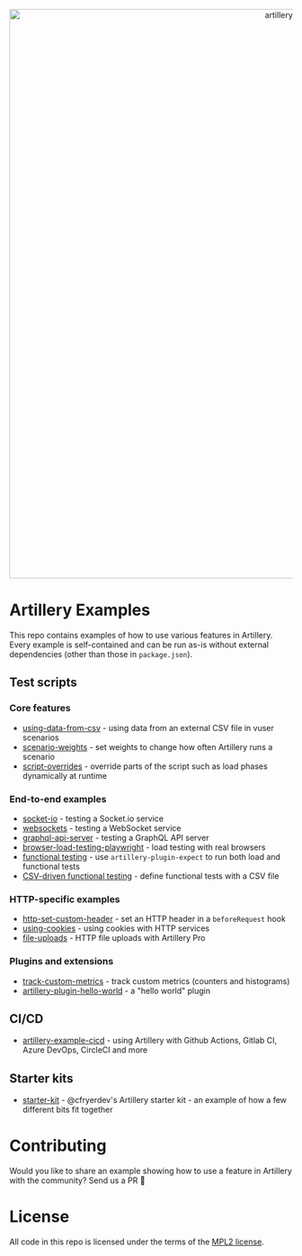 <p align="center">
<img width="1012" alt="artillery-examples" src="https://user-images.githubusercontent.com/1490/139437758-7093853a-2f19-40fd-b827-29d3584cf438.png">
</p>

# Artillery Examples

This repo contains examples of how to use various features in Artillery. Every example is self-contained and can be run as-is without external dependencies (other than those in `package.json`).

## Test scripts

### Core features

- [using-data-from-csv](./using-data-from-csv) - using data from an external CSV file in vuser scenarios
- [scenario-weights](./scenario-weights) - set weights to change how often Artillery runs a scenario
- [script-overrides](./script-overrides) - override parts of the script such as load phases dynamically at runtime

### End-to-end examples

- [socket-io](./socket-io) - testing a Socket.io service
- [websockets](./websockets) - testing a WebSocket service
- [graphql-api-server](./graphql-api-server) - testing a GraphQL API server
- [browser-load-testing-playwright](./browser-load-testing-playwright) - load testing with real browsers
- [functional testing](./functional-testing-with-expect-plugin) - use `artillery-plugin-expect` to run both load and functional tests
- [CSV-driven functional testing](./table-driven-functional-tests) - define functional tests with a CSV file

### HTTP-specific examples

- [http-set-custom-header](./http-set-custom-header) - set an HTTP header in a `beforeRequest` hook
- [using-cookies](./using-cookies) - using cookies with HTTP services
- [file-uploads](./file-uploads) - HTTP file uploads with Artillery Pro

### Plugins and extensions

- [track-custom-metrics](./track-custom-metrics) - track custom metrics (counters and histograms)
- [artillery-plugin-hello-world](./artillery-plugin-hello-world) - a "hello world" plugin

## CI/CD

- [artillery-example-cicd](https://github.com/artilleryio/artillery-examples-cicd) - using Artillery with Github Actions, Gitlab CI, Azure DevOps, CircleCI and more

## Starter kits

- [starter-kit](./starter-kit) - @cfryerdev's Artillery starter kit - an example of how a few different bits fit together

# Contributing

Would you like to share an example showing how to use a feature in Artillery with the community? Send us a PR 💜

# License

All code in this repo is licensed under the terms of the [MPL2 license](https://www.mozilla.org/en-US/MPL/2.0/FAQ/).
